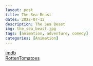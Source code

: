 ```yaml
---
layout: post
title: The Sea Beast
dates: 2022-07-13
description: The Sea Beast
img: the_sea_beast.jpg
tags: [animation, adventure, comedy]
categories: [Animation]
---
```


[imdb](https://www.imdb.com/title/tt9288046/)  
[RottenTomatoes](https://www.rottentomatoes.com/m/the_sea_beast)
